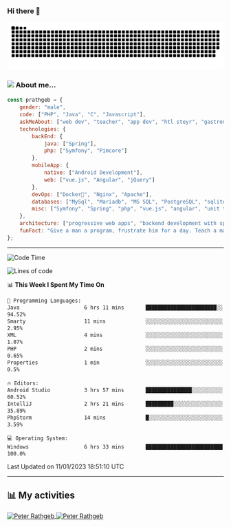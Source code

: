 ### Hi there 👋

<div align="center">
  <img  src="https://github.com/1999AZZAR/1999AZZAR/blob/main/resources/img/grid-snake.svg"
       alt="snake" />
</div>

### <img src="https://media.giphy.com/media/VgCDAzcKvsR6OM0uWg/giphy.gif" width="50"> About me...  

```javascript
const prathgeb = {
    gender: "male",
    code: ["PHP", "Java", "C", "Javascript"],
    askMeAbout: ["web dev", "teacher", "app dev", "htl steyr", "gastronaut"],
    technologies: {
        backEnd: {
            java: ["Spring"],
            php: ["Symfony", "Pimcore"]
        },
        mobileApp: {
            native: ["Android Development"],
            web: ["vue.js", "Angular", "jQuery"]
        },
        devOps: ["Docker🐳", "Nginx", "Apache"],
        databases: ["MySql", "Mariadb", "MS SQL", "PostgreSQL", "sqlite"],
        misc: ["Symfony", "Spring", "php", "vue.js", "angular", "unit testing", "ci/cd using github actions"]
    },
    architecture: ["progressive web apps", "backend development with spring", "backend development with symfony"],
    funFact: "Give a man a program, frustrate him for a day. Teach a man to program, frustrate him for a lifetime."
};
```

---
<!--START_SECTION:waka-->
![Code Time](http://img.shields.io/badge/Code%20Time-19%20hrs%206%20mins-blue)

![Lines of code](https://img.shields.io/badge/From%20Hello%20World%20I%27ve%20Written-73%20Thousand%20lines%20of%20code-blue)

📊 **This Week I Spent My Time On** 

```text
💬 Programming Languages: 
Java                     6 hrs 11 mins       ███████████████████████░░   94.52% 
Smarty                   11 mins             ░░░░░░░░░░░░░░░░░░░░░░░░░   2.95% 
XML                      4 mins              ░░░░░░░░░░░░░░░░░░░░░░░░░   1.07% 
PHP                      2 mins              ░░░░░░░░░░░░░░░░░░░░░░░░░   0.65% 
Properties               1 min               ░░░░░░░░░░░░░░░░░░░░░░░░░   0.5%

🔥 Editors: 
Android Studio           3 hrs 57 mins       ███████████████░░░░░░░░░░   60.52% 
IntelliJ                 2 hrs 21 mins       █████████░░░░░░░░░░░░░░░░   35.89% 
PhpStorm                 14 mins             █░░░░░░░░░░░░░░░░░░░░░░░░   3.59%

💻 Operating System: 
Windows                  6 hrs 33 mins       █████████████████████████   100.0%

```


 Last Updated on 11/01/2023 18:51:10 UTC
<!--END_SECTION:waka-->

---
  ## 📊 My activities
  <a href="https://github.com/prathgeb">
    <img width=450 height=170 align="center" alt="Peter Rathgeb" src="https://github-readme-stats.vercel.app/api?username=prathgeb&include_all_commits=true&count_private=true&theme=midnight-purple&show_icons=true&bg_color=0D1117&hide_border=true" />
  </a>
  <a href="https://github.com/prathgeb">
    <img align="center" alt="Peter Rathgeb" src="https://github-readme-stats.vercel.app/api/top-langs/?username=prathgeb&include_all_commits=true&count_private=true&theme=midnight-purple&show_icons=true&layout=compact&bg_color=0D1117&hide_border=true" />
  </a>
